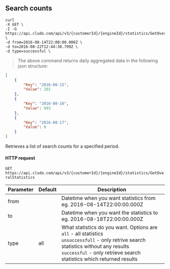 <h2 id="statistics_searchcounts">Search counts</h2>

```shell
curl 
-X GET \
-I -G https://api.cludo.com/api/v3/{customerId}/{engineId}/statistics/GetOveralStatistics \
-d from=2016-08-14T22:00:00.000Z \
-d to=2016-08-22T12:44:38.799Z \
-d type=successful \
```
> The above command returns daily aggregated data in the following json structure:

```json
[
    {
        "Key": "2016-08-15", 
        "Value": 201
    },
    {
        "Key": "2016-08-16", 
        "Value": 993
    },
    {
        "Key": "2016-08-17", 
        "Value": 0
    }
]
```

Retrieves a list of search counts for a specified period.





#### HTTP request

`GET https://api.cludo.com/api/v3/{customerId}/{engineId}/statistics/GetOveralStatistics`

Parameter | Default | Description
--------- | ------- | -----------
from    |       | Datetime when you want statistics from eg. 2016-08-14T22:00:00.000Z
to      |       | Datetime when you want the statistics to eg. 2016-08-18T22:00:00.000Z
type    | all   | What statistics do you want. Options are<br>`all` - all statistics<br>`unsuccessfull` - only retrive search statistics without any results<br>`successful` - only retrieve search statistics which returned results